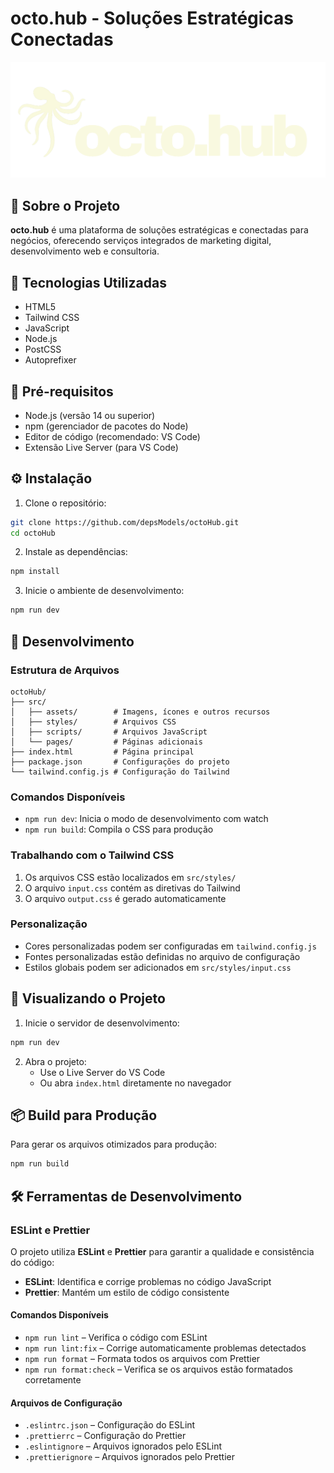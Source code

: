 # octo.hub - Soluções Estratégicas Conectadas

![octo.hub Logo](src/assets/logo/logo.png)

## 📌 Sobre o Projeto

**octo.hub** é uma plataforma de soluções estratégicas e conectadas para negócios, oferecendo serviços integrados de marketing digital, desenvolvimento web e consultoria.

## 🚀 Tecnologias Utilizadas

- HTML5  
- Tailwind CSS  
- JavaScript  
- Node.js  
- PostCSS  
- Autoprefixer  

## 🧰 Pré-requisitos

- Node.js (versão 14 ou superior)  
- npm (gerenciador de pacotes do Node)  
- Editor de código (recomendado: VS Code)  
- Extensão Live Server (para VS Code)  

## ⚙️ Instalação

1. Clone o repositório:
```bash
git clone https://github.com/depsModels/octoHub.git
cd octoHub
```

2. Instale as dependências:
```bash
npm install
```

3. Inicie o ambiente de desenvolvimento:
```bash
npm run dev
```

## 📂 Desenvolvimento

### Estrutura de Arquivos

```
octoHub/
├── src/
│   ├── assets/        # Imagens, ícones e outros recursos
│   ├── styles/        # Arquivos CSS
│   ├── scripts/       # Arquivos JavaScript
│   └── pages/         # Páginas adicionais
├── index.html         # Página principal
├── package.json       # Configurações do projeto
└── tailwind.config.js # Configuração do Tailwind
```

### Comandos Disponíveis

- `npm run dev`: Inicia o modo de desenvolvimento com watch  
- `npm run build`: Compila o CSS para produção  

### Trabalhando com o Tailwind CSS

1. Os arquivos CSS estão localizados em `src/styles/`  
2. O arquivo `input.css` contém as diretivas do Tailwind  
3. O arquivo `output.css` é gerado automaticamente  

### Personalização

- Cores personalizadas podem ser configuradas em `tailwind.config.js`  
- Fontes personalizadas estão definidas no arquivo de configuração  
- Estilos globais podem ser adicionados em `src/styles/input.css`  

## 👀 Visualizando o Projeto

1. Inicie o servidor de desenvolvimento:
```bash
npm run dev
```

2. Abra o projeto:
   - Use o Live Server do VS Code  
   - Ou abra `index.html` diretamente no navegador  

## 📦 Build para Produção

Para gerar os arquivos otimizados para produção:

```bash
npm run build
```

## 🛠️ Ferramentas de Desenvolvimento

### ESLint e Prettier

O projeto utiliza **ESLint** e **Prettier** para garantir a qualidade e consistência do código:

- **ESLint**: Identifica e corrige problemas no código JavaScript  
- **Prettier**: Mantém um estilo de código consistente  

#### Comandos Disponíveis

- `npm run lint` – Verifica o código com ESLint  
- `npm run lint:fix` – Corrige automaticamente problemas detectados  
- `npm run format` – Formata todos os arquivos com Prettier  
- `npm run format:check` – Verifica se os arquivos estão formatados corretamente  

#### Arquivos de Configuração

- `.eslintrc.json` – Configuração do ESLint  
- `.prettierrc` – Configuração do Prettier  
- `.eslintignore` – Arquivos ignorados pelo ESLint  
- `.prettierignore` – Arquivos ignorados pelo Prettier 
